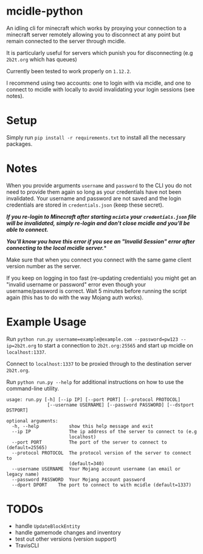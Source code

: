 # mcidle-python
An idling cli for minecraft which works by proxying your connection to a minecraft server remotely allowing you to disconnect at any point but remain connected to the server through mcidle.

It is particularly useful for servers which punish you for disconnecting (e.g `2b2t.org` which has queues)

Currently been tested to work properly on `1.12.2`.

I recommend using two accounts: one to login with via mcidle, and one to connect to mcidle with locally to avoid invalidating your login sessions (see notes).

# Setup

Simply run `pip install -r requirements.txt` to install all the necessary packages.


# Notes

When you provide arguments `username` and `password` to the CLI you do not need to provide them again so long as your credentials have not been invalidated. Your username and password are not saved and the login credentials are stored in `credentials.json` (keep these secret).

***If you re-login to Minecraft after starting `mcidle` your `credentials.json` file will be invalidated, simply re-login and don't close mcidle and you'll be able to connect.***

***You'll know you have this error if you see an "Invalid Session" error after connecting to the local mcidle server.****

Make sure that when you connect you connect with the same game client version number as the server.

If you keep on logging in too fast (re-updating credentials) you might get an "invalid username or password" error even though your username/password is correct. Wait 5 minutes before running the script again (this has to do with the way Mojang auth works).

# Example Usage

Run `python run.py username=example@example.com --password=pw123 --ip=2b2t.org` to start a connection to `2b2t.org:25565` and start up mcidle on `localhost:1337`.

Connect to `localhost:1337` to be proxied through to the destination server `2b2t.org`.

Run `python run.py --help` for additional instructions on how to use the command-line utility.

```
usage: run.py [-h] [--ip IP] [--port PORT] [--protocol PROTOCOL]
               [--username USERNAME] [--password PASSWORD] [--dstport DSTPORT]

optional arguments:
  -h, --help           show this help message and exit
  --ip IP              The ip address of the server to connect to (e.g
                       localhost)
  --port PORT          The port of the server to connect to (default=25565)
  --protocol PROTOCOL  The protocol version of the server to connect to
                       (default=340)
  --username USERNAME  Your Mojang account username (an email or legacy name)
  --password PASSWORD  Your Mojang account password
  --dport DPORT    The port to connect to with mcidle (default=1337)

```

# TODOs

- handle `UpdateBlockEntity`
- handle gamemode changes and inventory
- test out other versions (version support)
- TravisCLI

